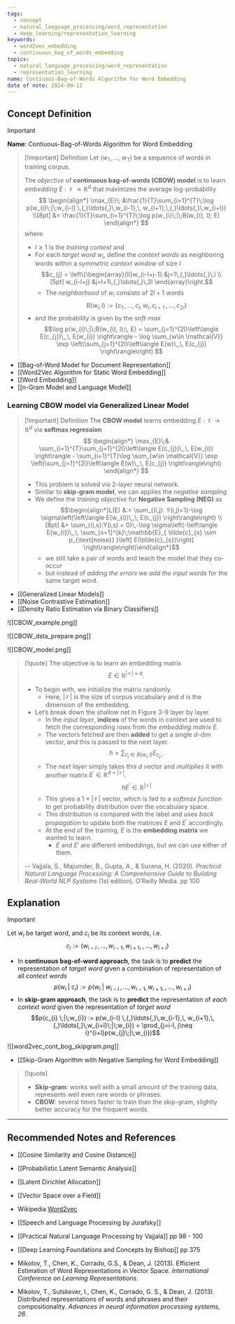 ```yaml
---
tags:
  - concept
  - natural_language_processing/word_representation
  - deep_learning/representation_learning
keywords:
  - word2vec_embedding
  - continuous_bag_of_words_embedding
topics:
  - natural_language_processing/word_representation
  - representation_learning
name: Contiuous-Bag-of-Words Algorithm for Word Embedding
date of note: 2024-09-12
---
```


## Concept Definition

>[!important]
>**Name**: Contiuous-Bag-of-Words Algorithm for Word Embedding

>[!important] Definition
>Let $(w_{1}\,{,}\ldots{,}\,w_{T})$ be a sequence of words in training corpus. 
>
>The *objective* of **continuous bag-of-words (CBOW) model** is to learn *embedding* $E: \mathcal{V} \to \mathbb{R}^{d}$ that maximizes the average log-probability
>$$
>\begin{align*}
>\max_{E}\; &\frac{1}{T}\sum_{i=1}^{T}\;\log p(w_{i}\;|\;w_{i-l} \,{,}\ldots{,}\,w_{i-1},\, w_{i+1},\,{,}\ldots{,}\,w_{i+l}) \\[8pt]
>&= \frac{1}{T}\sum_{i=1}^{T}\;\log p(w_{i}\;|\;B(w_{i}, l); E)
>\end{align*}
>$$
>where 
>- $l \ge 1$ is the *training context* and 
>- For each *target word* $w_{i}$, define the *context words* as neighboring words within a  *symmetric context window* of size $l$ $$c_{j} = \left\{\begin{array}{ll}w_{i-l+j-1} &j=1\,{,}\ldots{,}\,l \\[5pt] w_{i-l+j} &j=l+1\,{,}\ldots{,}\,2l \end{array}\right.$$
>	- The *neighborhood* of  $w_{i}$ consists of $2l+1$ words $$B(w_{i}, l) := \{   c_{1} \,{,}\ldots{,}\,c_{l},\, w_{i},\, c_{l+1}\,{,}\ldots{,}\, c_{2l}\} $$
>- and the probability is given by the *soft-max* $$\log p(w_{i}\;|\;B(w_{i}, l);\, E) = \sum_{j=1}^{2l}\left\langle  E(c_{j})\,,\, E(w_{i})   \right\rangle - \log \sum_{w\in \mathcal{V}} \exp \left(\sum_{j=1}^{2l}\left\langle  E(w)\,,\, E(c_{j})   \right\rangle\right) $$

- [[Bag-of-Word Model for Document Representation]]
- [[Word2Vec Algorithm for Static Word Embedding]]
- [[Word Embedding]]
- [[n-Gram Model and Language Model]]


### Learning CBOW model via Generalized Linear Model

>[!important] Definition
>The **CBOW model** learns embedding $E: \mathcal{V}\to \mathbb{R}^{d}$ via **softmax regression**
>$$
>\begin{align*}
>\max_{E}\;& \sum_{i=1}^{T}\sum_{j=1}^{2l}\left\langle  E(c_{j})\,,\, E(w_{i})   \right\rangle - \sum_{i=1}^{T}\log \sum_{w\in \mathcal{V}} \exp \left(\sum_{j=1}^{2l}\left\langle  E(w)\,,\, E(c_{j})   \right\rangle\right)
>\end{align*}
>$$
>- This problem is solved via 2-layer neural network.
>- Similar to **skip-gram model**, we can applies the *negative sampling*
>- We define the *training objective* for **Negative Sampling (NEG)** as $$\begin{align*}L(E) &:= \sum_{(i,j): Y(i,j)=1}-\log \sigma\left(\left\langle  E(w_{i})\,,\, E(c_{j})   \right\rangle\right) \\[8pt] &+ \sum_{(i,s):Y(i,s) = 0}\,-\log \sigma\left(-\left\langle  E(w_{i})\,,\, \sum_{s=1}^{k}\;\mathbb{E}_{ \tilde{c}_{s} \sim p_{\text{noise}} }\left[ E(\tilde{c}_{s})\right]  \right\rangle\right)\end{align*}$$
>	- we still take a pair of words and teach the model that they co-occur 
>	- but instead of *adding the errors* we *add the input words* for the same target word.

- [[Generalized Linear Models]]
- [[Noise Contrastive Estimation]]
- [[Density Ratio Estimation via Binary Classifiers]]

![[CBOW_example.png]]

![[CBOW_dsta_prepare.png]]

![[CBOW_model.png]]

>[!quote]
>The objective is to learn an embedding matrix $$E\in \mathbb{R}^{|\mathcal{V}| \times d}.$$
>- To begin with, we initialize the matrix randomly. 
>	- Here, $|\mathcal{V}|$ is the size of corpus vocabulary and $d$ is the dimension of the embedding. 
>- Let’s break down the shallow net in Figure 3-9 layer by layer. 
>	- In the *input layer*, **indices** of the words in context are used to fetch the corresponding *rows* from the *embedding matrix* $E$. 
>	- The vectors fetched are then **added** to get a single $d$-dim vector, and this is passed to the next layer.  $$h = \sum_{c_{j} \in B(w_{i}, l)}E_{c_{j},:}$$
>	- The *next layer* simply takes this $d$ vector and *multiplies* it with another matrix $E^{'} \in \mathbb{R}^{d \times  |\mathcal{V}| }.$ $$hE^{'} \in \mathbb{R}^{|\mathcal{V}|}$$
>	- This gives a $1 \times |\mathcal{V}|$ vector, which is fed to a *softmax function* to get probability distribution over the vocabulary space. 
>	- This distribution is compared with the label and uses *back propagation* to update both the matrices $E$ and $E^{'}$ accordingly. 
>	- At the end of the training, $E$ is the **embedding matrix** we wanted to learn.
>		- $E$ and $E'$ are different embeddings, but we can use either of them.
>
>-- Vajjala, S., Majumder, B., Gupta, A., & Surana, H. (2020). _Practical Natural Language Processing: A Comprehensive Guide to Building Real-World NLP Systems_ (1st edition). O’Reilly Media. pp 100

## Explanation

>[!important]
>Let $w_{i}$ be target word, and $c_{i}$ be its context words, i.e. $$c_{i} := (w_{i-l} \,{,}\ldots{,}\,w_{i-1},\, w_{i+1},\,{,}\ldots{,}\,w_{i+l})$$
>
>- In **continuous bag-of-word approach**, the task is to **predict** the representation of *target word*  given a combination of representation of all *context words* $$p(w_{i} \;|\;c_{i}) := p(w_{i}\;|\;w_{i-l} \,{,}\ldots{,}\,w_{i-1},\, w_{i+1},\,{,}\ldots{,}\,w_{i+l})$$
>- In **skip-gram approach**, the task is to **predict** the representation of *each context word*  given the representation of *target word* $$p(c_{i} \;|\;w_{i}) := p(w_{i-l} \,{,}\ldots{,}\,w_{i-1},\, w_{i+1},\,{,}\ldots{,}\,w_{i+l}\;|\;w_{i}) = \prod_{j=i-l, j\neq i}^{i+l}p(w_{j}\;|\;w_{i})$$

![[word2vec_cont_bog_skipgram.png]]

- [[Skip-Gram Algorithm with Negative Sampling for Word Embedding]]

>[!quote]
>- **Skip-gram**: works well with a small amount of the training data, represents well even rare words or phrases.  
>- **CBOW**: several times faster to train than the skip-gram, slightly better accuracy for the frequent words.


-----------
##  Recommended Notes and References





- [[Cosine Similarity and Cosine Distance]]


- [[Probabilistic Latent Semantic Analysis]]
- [[Latent Dirichlet Allocation]]

- [[Vector Space over a Field]]

- Wikipedia [Word2vec](https://en.wikipedia.org/wiki/Word2vec)
- [[Speech and Language Processing by Jurafsky]] 
- [[Practical Natural Language Processing by Vajjala]]  pp 98 - 100
- [[Deep Learning Foundations and Concepts by Bishop]] pp 375

- Mikolov, T., Chen, K., Corrado, G.S., & Dean, J. (2013). Efficient Estimation of Word Representations in Vector Space. _International Conference on Learning Representations_.
- Mikolov, T., Sutskever, I., Chen, K., Corrado, G. S., & Dean, J. (2013). Distributed representations of words and phrases and their compositionality. _Advances in neural information processing systems_, _26_.